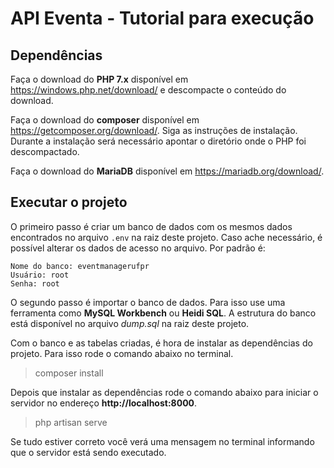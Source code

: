 # API Eventa - Tutorial para execução

## Dependências

Faça o download do **PHP 7.x** disponível em https://windows.php.net/download/ e descompacte o conteúdo do download.

Faça o download do **composer** disponível em https://getcomposer.org/download/. Siga as instruções de instalação. Durante a instalação será necessário apontar o diretório onde o PHP foi descompactado.

Faça o download do **MariaDB** disponível em https://mariadb.org/download/.

## Executar o projeto

O primeiro passo é criar um banco de dados com os mesmos dados encontrados no arquivo `.env` na raiz deste projeto. Caso ache necessário, é possível alterar os dados de acesso no arquivo. Por padrão é:
```env
Nome do banco: eventmanagerufpr
Usuário: root
Senha: root
```

O segundo passo é importar o banco de dados. Para isso use uma ferramenta como **MySQL Workbench** ou **Heidi SQL**. A estrutura do banco está disponível no arquivo *dump.sql* na raiz deste projeto.

Com o banco e as tabelas criadas, é hora de instalar as dependências do projeto. Para isso rode o comando abaixo no terminal.
>composer install

Depois que instalar as dependências rode o comando abaixo para iniciar o servidor no endereço **http://localhost:8000**.
>php artisan serve

Se tudo estiver correto você verá uma mensagem no terminal informando que o servidor está sendo executado.